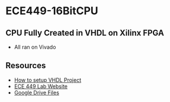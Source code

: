 # ECE449-16BitCPU

## CPU Fully Created in VHDL on Xilinx FPGA
- All ran on Vivado

## Resources
- [How to setup VHDL Project](https://www.ece.uvic.ca/~ece449/lab/lab/Lab2.pdf)
- [ECE 449 Lab Website](https://www.ece.uvic.ca/~ece449/lab/index.html)
- [Google Drive Files](https://drive.google.com/drive/folders/1tlIO9s_Df8LXeqYccAc6llGytWvw_PAS)

